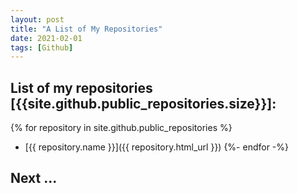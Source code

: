 ```yaml
---
layout: post
title: "A List of My Repositories"
date: 2021-02-01
tags: [Github]
---
```


## List of my repositories [{{site.github.public_repositories.size}}]:

{% for repository in site.github.public_repositories %}
* [{{ repository.name }}]({{ repository.html_url }})
{%- endfor -%}

## Next ...
